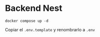 
# Backend Nest

```
docker compose up -d
```

Copiar el ```.env.template``` y renombrarlo a ```.env```